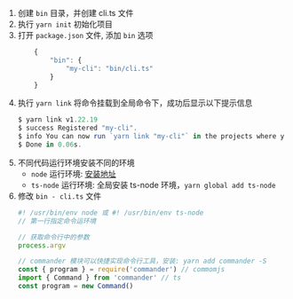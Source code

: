 1. 创建 `bin` 目录，并创建 cli.ts 文件
2. 执行 `yarn init` 初始化项目
3. 打开 `package.json` 文件, 添加 `bin` 选项
    ```ts
        {
            "bin": {
                "my-cli": "bin/cli.ts"
            }
        }
    ```
4. 执行 `yarn link` 将命令挂载到全局命令下，成功后显示以下提示信息
    ```ts
    $ yarn link v1.22.19
    $ success Registered "my-cli".
    $ info You can now run `yarn link "my-cli"` in the projects where you want to use this package and it will be used instead.
    $ Done in 0.06s.
    ```
5. 不同代码运行环境安装不同的环境
   - `node` 运行环境: [安装地址](https://nodejs.org/zh-cn/)
   - `ts-node` 运行环境: 全局安装 ts-node 环境，`yarn global add ts-node`
6. 修改 `bin - cli.ts` 文件
    ```ts
    #! /usr/bin/env node 或 #! /usr/bin/env ts-node
    // 第一行指定命令运环境

    // 获取命令行中的参数
    process.argv
    
    // commander 模块可以快捷实现命令行工具，安装: yarn add commander -S
    const { program } = require('commander') // commomjs
    import { Command } from 'commander' // ts
    const program = new Command()
    
    ```
